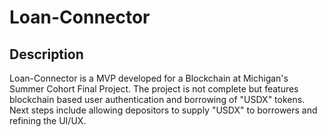 # Loan-Connector

## Description

Loan-Connector is a MVP developed for a Blockchain at Michigan's Summer Cohort Final Project. The project is not complete but features blockchain based 
user authentication and borrowing of "USDX" tokens. Next steps include allowing depositors to supply "USDX" to borrowers and refining the UI/UX.
